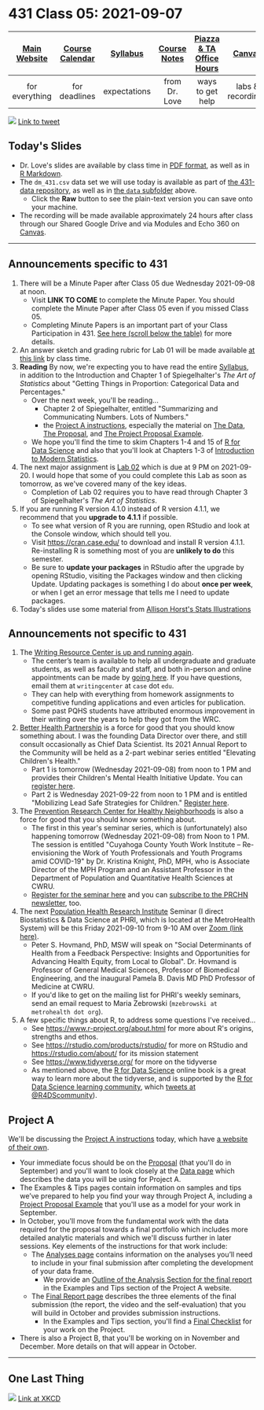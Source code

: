 # 431 Class 05: 2021-09-07

[Main Website](https://thomaselove.github.io/431/) | [Course Calendar](https://thomaselove.github.io/431/calendar.html) | [Syllabus](https://thomaselove.github.io/431-2021-syllabus/) | [Course Notes](https://thomaselove.github.io/431-notes/) | [Piazza & TA Office Hours](https://thomaselove.github.io/431/contact.html) | [Canvas](https://canvas.case.edu) | [Data and Code](https://github.com/THOMASELOVE/431-data)
:-----------: | :--------------: | :----------: | :---------: | :-------------: | :-----------: | :------------:
for everything | for deadlines | expectations | from Dr. Love | ways to get help | labs & recordings | for downloads

![](https://github.com/THOMASELOVE/431-2021/blob/main/classes/class05/images/lukito_2020-09-07.PNG) [Link to tweet](https://twitter.com/JosephineLukito/status/1303081582492889088)


## Today's Slides

- Dr. Love's slides are available by class time in [PDF format](https://github.com/THOMASELOVE/431-2021/blob/main/classes/class05/431-class05-slides.pdf), as well as in [R Markdown](https://github.com/THOMASELOVE/431-2021/blob/main/classes/class05/431-class05-slides.Rmd).
- The `dm_431.csv` data set we will use today is available as part of [the 431-data repository](https://github.com/THOMASELOVE/431-data), as well as in [the `data` subfolder](https://github.com/THOMASELOVE/431-2021/blob/main/classes/class05/data/dm_431.csv) above.
    - Click the **Raw** button to see the plain-text version you can save onto your machine.
- The recording will be made available approximately 24 hours after class through our Shared Google Drive and via Modules and Echo 360 on [Canvas](https://canvas.case.edu).

--------

## Announcements specific to 431

1. There will be a Minute Paper after Class 05 due Wednesday 2021-09-08 at noon. 
    - Visit **LINK TO COME** to complete the Minute Paper. You should complete the Minute Paper after Class 05 even if you missed Class 05.
    - Completing Minute Papers is an important part of your Class Participation in 431. [See here (scroll below the table)](https://github.com/THOMASELOVE/431-2021/tree/main/minutepapers#upcoming-minute-papers) for more details.
2. An answer sketch and grading rubric for Lab 01 will be made available [at this link](https://github.com/THOMASELOVE/431-2021/blob/main/labs/lab01/README.md#after-the-lab) by class time.
3. **Reading** By now, we're expecting you to have read the entire [Syllabus](https://thomaselove.github.io/431-2021-syllabus/), in addition to the Introduction and Chapter 1 of Spiegelhalter's *The Art of Statistics* about "Getting Things in Proportion: Categorical Data and Percentages."
    - Over the next week, you'll be reading...
        - Chapter 2 of Spiegelhalter, entitled "Summarizing and Communicating Numbers. Lots of Numbers."
        - the [Project A instructions](https://thomaselove.github.io/431-2021-projectA/), especially the material on [The Data](https://thomaselove.github.io/431-2021-projectA/data.html), [The Proposal](https://thomaselove.github.io/431-2021-projectA/proposal.html), and [The Project Proposal Example](https://thomaselove.github.io/431-2021-projectA/exampleA.html).
    - We hope you'll find the time to skim Chapters 1-4 and 15 of [R for Data Science](https://r4ds.had.co.nz/) and also that you'll look at Chapters 1-3 of [Introduction to Modern Statistics](https://openintro-ims.netlify.app/).
4. The next major assignment is [Lab 02](https://github.com/THOMASELOVE/431-2021/tree/main/labs) which is due at 9 PM on 2021-09-20. I would hope that some of you could complete this Lab as soon as tomorrow, as we've covered many of the key ideas. 
    - Completion of Lab 02 requires you to have read through Chapter 3 of Spiegelhalter's *The Art of Statistics*.
5. If you are running R version 4.1.0 instead of R version 4.1.1, we recommend that you **upgrade to 4.1.1** if possible. 
    - To see what version of R you are running, open RStudio and look at the Console window, which should tell you.
    - Visit https://cran.case.edu/ to download and install R version 4.1.1. Re-installing R is something most of you are **unlikely to do** this semester.
    - Be sure to **update your packages** in RStudio after the upgrade by opening RStudio, visiting the Packages window and then clicking Update. Updating packages is something I do about **once per week**, or when I get an error message that tells me I need to update packages.
6. Today's slides use some material from [Allison Horst's Stats Illustrations](https://github.com/allisonhorst/stats-illustrations)

## Announcements not specific to 431

1. The [Writing Resource Center is up and running again](https://thedaily.case.edu/get-assistance-from-the-writing-resource-center-2/). 
    - The center’s team is available to help all undergraduate and graduate students, as well as faculty and staff, and both in-person and online appointments can be made by [going here](https://case.mywconline.com/). If you have questions, email them at `writingcenter` at `case` dot `edu`.
    - They can help with everything from homework assignments to competitive funding applications and even articles for publication. 
    - Some past PQHS students have attributed enormous improvement in their writing over the years to help they got from the WRC. 
2. [Better Health Partnership](https://betterhealthpartnership.org/) is a force for good that you should know something about. I was the founding Data Director over there, and still consult occasionally as Chief Data Scientist. Its 2021 Annual Report to the Community will be held as a 2-part webinar series entitled "Elevating Children's Health."
    - Part 1 is tomorrow (Wednesday 2021-09-08) from noon to 1 PM and provides their Children's Mental Health Initiative Update. You can [register here](https://r20.rs6.net/tn.jsp?f=001wI44T3NggUlGV2lkv4lAEAzgjD-QZeic9Fn6fki9MYO-5WvLv367mUvhPCB20QFi-SANFHwfjufPQoNQOkFsv68yiI0DZUrWi_vtNywnWqf7QDOTTmLBpipZErn2OsmlsXyixG5UfOmfHQwTjzaG_EmDsirr3eb2ok1EExs7zVS0XoJmlOuSmsoySTT-Afc3&c=nRCzNbAEwVaUeKas64IwfOXLMlVWhRpeDvyFDHmyY-kTr8-iHdVR6Q==&ch=DT2QQRgqkW35whWaj6ZINBVD6i5IhKIhTaPO12t_tz-0ywZJpvYQaA==).
    - Part 2 is Wednesday 2021-09-22 from noon to 1 PM and is entitled "Mobilizing Lead Safe Strategies for Children." [Register here](https://r20.rs6.net/tn.jsp?f=001wI44T3NggUlGV2lkv4lAEAzgjD-QZeic9Fn6fki9MYO-5WvLv367me7qHKfuzt77BMlUbYJqe2m0Sgf47y1vumU9uXvjMcPyeM42OGZF10WfzOz3iekdg_sltLwA3WHFHxgDrkrPbTdTpSbQI9WmbUUePY6unB86IHoCbkFziZ40nrRDe7OzD92OBg9iYgeZ&c=nRCzNbAEwVaUeKas64IwfOXLMlVWhRpeDvyFDHmyY-kTr8-iHdVR6Q==&ch=DT2QQRgqkW35whWaj6ZINBVD6i5IhKIhTaPO12t_tz-0ywZJpvYQaA==).
3. The [Prevention Research Center for Healthy Neighborhoods](https://prchn.org/) is also a force for good that you should know something about. 
    - The first in this year's seminar series, which is (unfortunately) also happening tomorrow (Wednesday 2021-09-08) from Noon to 1 PM. The session is entitled "Cuyahoga County Youth Work Institute – Re-envisioning the Work of Youth Professionals and Youth Programs amid COVID-19" by Dr. Kristina Knight, PhD, MPH, who is Associate Director of the MPH Program and an Assistant Professor in the Department of Population and Quantitative Health Sciences at CWRU.
    - [Register for the seminar here](https://prchn.org/seminar/) and you can [subscribe to the PRCHN newsletter](http://new.prchn.org/media-communications/), too. 
4. The next [Population Health Research Institute](https://www.metrohealth.org/population-health-research-institute) Seminar (I direct Biostatistics & Data Science at PHRI, which is located at the MetroHealth System) will be this Friday 2021-09-10 from 9-10 AM over [Zoom (link here)](https://cwru.zoom.us/j/94532328533?pwd=d3YvcGZ3VVpRbGRLUTdWVGJyb2paQT09).
    - Peter S. Hovmand, PhD, MSW will speak on "Social Determinants of Health from a Feedback Perspective: Insights and Opportunities for Advancing Health Equity, from Local to Global". Dr. Hovmand is Professor of General Medical Sciences, Professor of Biomedical Engineering, and the inaugural Pamela B. Davis MD PhD Professor of Medicine at CWRU.
    - If you'd like to get on the mailing list for PHRI's weekly seminars, send an email request to Maria Zebrowski (`mzebrowski at metrohealth dot org`).
5. A few specific things about R, to address some questions I've received...
    - See https://www.r-project.org/about.html for more about R's origins, strengths and ethos.
    - See https://rstudio.com/products/rstudio/ for more on RStudio and https://rstudio.com/about/ for its mission statement
    - See https://www.tidyverse.org/ for more on the tidyverse
    - As mentioned above, the [R for Data Science](https://r4ds.had.co.nz/) online book is a great way to learn more about the tidyverse, and is supported by the [R for Data Science learning community](https://www.rfordatasci.com/), which [tweets at @R4DScommunity](https://twitter.com/R4DScommunity)).

## Project A

We'll be discussing the [Project A instructions](https://thomaselove.github.io/431-2021-projectA/) today, which have [a website of their own](https://thomaselove.github.io/431-2021-projectA/). 

- Your immediate focus should be on the [Proposal](https://thomaselove.github.io/431-2021-projectA/proposal.html) (that you'll do in September) and you'll want to look closely at the [Data page](https://thomaselove.github.io/431-2021-projectA/data.html) which describes the data you will be using for Project A.
- The Examples & Tips pages contain information on samples and tips we’ve prepared to help you find your way through Project A, including a [Project Proposal Example](https://thomaselove.github.io/431-2021-projectA/exampleA.html) that you'll use as a model for your work in September.
- In October, you'll move from the fundamental work with the data required for the proposal towards a final portfolio which includes more detailed analytic materials and which we'll discuss further in later sessions. Key elements of the instructions for that work include:
    - The [Analyses page](https://thomaselove.github.io/431-2021-projectA/analyses.html) contains information on the analyses you’ll need to include in your final submission after completing the development of your data frame. 
        - We provide an [Outline of the Analysis Section for the final report](https://thomaselove.github.io/431-2021-projectA/exampleB.html) in the Examples and Tips section of the Project A website.
    - The [Final Report page](https://thomaselove.github.io/431-2021-projectA/final.html) describes the three elements of the final submission (the report, the video and the self-evaluation) that you will build in October and provides submission instructions. 
        - In the Examples and Tips section, you'll find a [Final Checklist](https://thomaselove.github.io/431-2021-projectA/check_final.html) for your work on the Project.
- There is also a Project B, that you'll be working on in November and December. More details on that will appear in October.

--------

## One Last Thing

![](https://imgs.xkcd.com/comics/iso_8601.png) [Link at XKCD](https://xkcd.com/1179)
